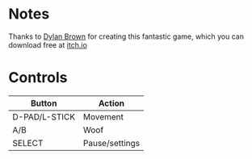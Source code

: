 # Notes

Thanks to [Dylan Brown](https://dylanbrowngames.itch.io) for creating this fantastic game, which you can download free at [itch.io](https://dylanbrowngames.itch.io/kleebuu-craves-fruit-salad)


# Controls

| Button        | Action         |
| ------------- | -------------- |
| D-PAD/L-STICK | Movement       |
| A/B           | Woof           |
| SELECT        | Pause/settings |
